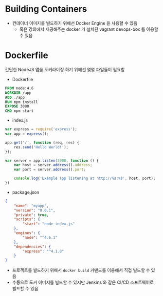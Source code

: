 # Building Containers

- 컨테이너 이미지를 빌드하기 위해선 Docker Engine 을 사용할 수 있음
    - 혹은 강의에서 제공해주는 docker 가 설치된 vagrant devops-box 를 이용할 수 있음

# Dockerfile

간단한 NodeJS 앱을 도커라이징 하기 위해선 몇몇 파일들이 필요함

- Dockerfile

```dockerfile
FROM node:4.6
WORKDIR /app
ADD ./app
RUN npm install
EXPOSE 3000
CMD npm start
```

- index.js

```javascript
var express = require('express');
var app = express();

app.get('/', function (req, res) {
    res.send('Hello World!');
});

var server = app.listen(3000, function () {
    var host = server.address().address;
    var port = server.address().port;

    console.log('Example app listening at http://%s:%s', host, port);
})
```

- package.json

```json
{
    "name": "myapp",
    "version": "0.0.1",
    "private": true,
    "scripts": {
        "start": "node index.js"
    },
    "engines": {
        "node": "^4.6.1"
    },
    "dependencies": {
        "express": "^4.1.0"
    }
}
```

- 프로젝트를 빌드하기 위해서 `docker build` 커맨드를 이용해서 직접 빌드할 수 있음
- 수동으로 도커 이미지를 빌드할 수 있지만 Jenkins 와 같은 CI/CD 소프트웨어로 빌드할 수 있음